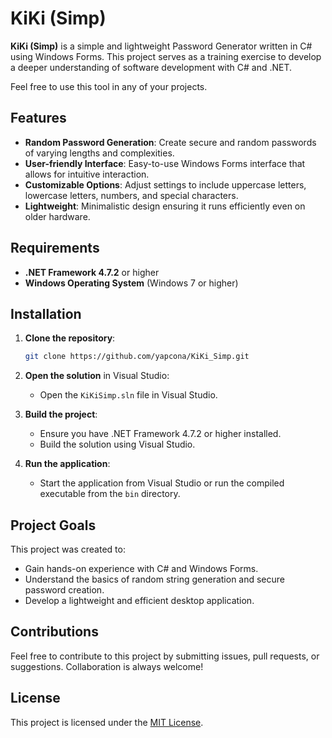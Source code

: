 # KiKi (Simp)

**KiKi (Simp)** is a simple and lightweight Password Generator written in C# using Windows Forms. This project serves as a training exercise to develop a deeper understanding of software development with C# and .NET.

Feel free to use this tool in any of your projects.

## Features

- **Random Password Generation**: Create secure and random passwords of varying lengths and complexities.
- **User-friendly Interface**: Easy-to-use Windows Forms interface that allows for intuitive interaction.
- **Customizable Options**: Adjust settings to include uppercase letters, lowercase letters, numbers, and special characters.
- **Lightweight**: Minimalistic design ensuring it runs efficiently even on older hardware.

## Requirements

- **.NET Framework 4.7.2** or higher
- **Windows Operating System** (Windows 7 or higher)

## Installation

1. **Clone the repository**:
    ```bash
    git clone https://github.com/yapcona/KiKi_Simp.git
    ```

2. **Open the solution** in Visual Studio:
    - Open the `KiKiSimp.sln` file in Visual Studio.

3. **Build the project**:
    - Ensure you have .NET Framework 4.7.2 or higher installed.
    - Build the solution using Visual Studio.

4. **Run the application**:
    - Start the application from Visual Studio or run the compiled executable from the `bin` directory.

## Project Goals

This project was created to:
- Gain hands-on experience with C# and Windows Forms.
- Understand the basics of random string generation and secure password creation.
- Develop a lightweight and efficient desktop application.

## Contributions

Feel free to contribute to this project by submitting issues, pull requests, or suggestions. Collaboration is always welcome!

## License

This project is licensed under the [MIT License](LICENSE).
